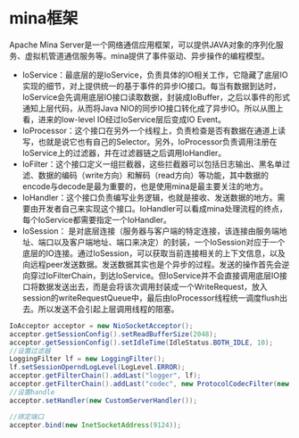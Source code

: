# mina框架
Apache Mina Server是一个网络通信应用框架，可以提供JAVA对象的序列化服务、虚拟机管道通信服务等。mina提供了事件驱动、异步操作的编程模型。
* IoService：最底层的是IoService，负责具体的IO相关工作，它隐藏了底层IO实现的细节，对上提供统一的基于事件的异步IO接口。每当有数据到达时，IoService会先调用底层IO接口读取数据，封装成IoBuffer，之后以事件的形式通知上层代码，从而将Java NIO的同步IO接口转化成了异步IO。所以从图上看，进来的low-level IO经过IoService层后变成IO Event。
* IoProcessor：这个接口在另外一个线程上，负责检查是否有数据在通道上读写，也就是说它也有自己的Selector。另外，IoProcessor负责调用注册在IoService上的过滤器，并在过滤器链之后调用IoHandler。
* IoFilter：这个接口定义一组拦截器，这些拦截器可以包括日志输出、黑名单过滤、数据的编码（write方向）和解码（read方向）等功能，其中数据的encode与decode是最为重要的，也是使用mina是最主要关注的地方。
* IoHandler：这个接口负责编写业务逻辑，也就是接收、发送数据的地方。需要由开发者自己来实现这个接口。IoHandler可以看成mina处理流程的终点，每个IoService都需要指定一个IoHandler。
* IoSession： 是对底层连接（服务器与客户端的特定连接，该连接由服务端地址、端口以及客户端地址、端口来决定）的封装，一个IoSession对应于一个底层的IO连接。通过IoSession，可以获取当前连接相关的上下文信息，以及向远程peer发送数据。发送数据其实也是个异步的过程。发送的操作首先会逆向穿过IoFilterChain，到达IoService。但IoService并不会直接调用底层IO接口将数据发送出去，而是会将该次调用封装成一个WriteRequest，放入session的writeRequestQueue中，最后由IoProcessor线程统一调度flush出去。所以发送不会引起上层调用线程的阻塞。

```java
IoAcceptor acceptor = new NioSocketAcceptor();
acceptor.getSessionConfig().setReadBufferSize(2048);
acceptor.getSessionConfig().setIdleTime(IdleStatus.BOTH_IDLE, 10);
//设置过滤器
LoggingFilter lf = new LoggingFilter();
lf.setSessionOperndLogLevel(LogLevel.ERROR);
acceptor.getFilterChain().addLast("logger", lf);
acceptor.getFilterChain().addLast("codec", new ProtocolCodecFilter(new TextLineCodecFactory(Charset.forName("UTF-8"), LineDelimiter.WINDOWS.getValue(), LineDelimiter.WINDOWS.getValue())));
//设置handle
acceptor.setHandler(new CustomServerHandler());

//绑定端口
acceptor.bind(new InetSocketAddress(9124));
```
